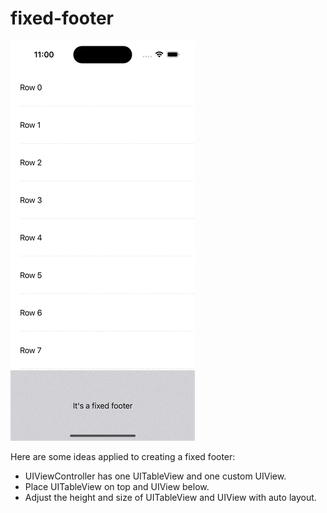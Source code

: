 # fixed-footer

<img src = "https://github.com/jisulee154/fixed-footer/blob/main/images/demo.gif">

Here are some ideas applied to creating a fixed footer:

- UIViewController has one UITableView and one custom UIView.
- Place UITableView on top and UIView below.
- Adjust the height and size of UITableView and UIView with auto layout.
